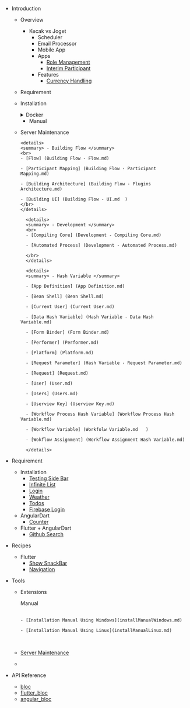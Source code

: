- Introduction

  - Overview
	- Kecak vs Joget 
		- Scheduler
		- Email Processor
		- Mobile App
		- Apps
			- [Role Management]()
			- [Interim Participant]()
		- Features
			- [Currency Handling]()
  - Requirement
  - Installation
	<details>
	<summary> Docker </summary>
	<br>
		- [Installation Docker Using Windows](DockerInstallWindows.md)
		
		- [Installation Docker Using Linux](DockerInstallLinux.md)
	</br>
	</details>
	
	- Manual
  - Server Maintenance

		<details>
		<summary> - Building Flow </summary>
		<br>
		- [Flow] (Building Flow - Flow.md)

		- [Participant Mapping] (Building Flow - Participant Mapping.md)

		- [Building Architecture] (Building Flow - Plugins Architecture.md)

		- [Building UI] (Building Flow - UI.md	)
		</br>
		</details>
  
		  <details>
		  <summary> - Development </summary>
		  <br>  
		  - [Compiling Core] (Development - Compiling Core.md)
		  
		  - [Automated Process] (Development - Automated Process.md)
		  
		  </br>
		  </details>
  
		  <details>
		  <summary> - Hash Variable </summary>
		  
		  - [App Definition] (App Definition.md)
		  
		  - [Bean Shell] (Bean Shell.md)
		  
		  - [Current User] (Current User.md)	
		  
		  - [Data Hash Variable] (Hash Variable - Data Hash Variable.md)
		  
		  - [Form Binder] (Form Binder.md)
		  
		  - [Performer] (Performer.md)
		  
		  - [Platform] (Platform.md)
		  
		  - [Request Parameter] (Hash Variable - Request Parameter.md)
		  
		  - [Request] (Request.md)
		  
		  - [User] (User.md)
		  
		  - [Users] (Users.md)
		  
		  - [Userview Key] (Userview Key.md)
		  
		  - [Workflow Process Hash Variable] (Workflow Process Hash Variable.md)
		  
		  - [Workflow Variable] (Workfolw Variable.md	)
		  
		  - [Wokflow Assignment] (Workflow Assignment Hash Variable.md)

		  </details>
  
- Requirement

  - Installation
    - [Testing Side Bar](testingSidebar.md)
    - [Infinite List](flutterinfinitelisttutorial.md)
    - [Login](flutterlogintutorial.md)
    - [Weather](flutterweathertutorial.md)
    - [Todos](fluttertodostutorial.md)
    - [Firebase Login](flutterfirebaselogintutorial.md)
  - AngularDart
    - [Counter](angularcountertutorial.md)
  - Flutter + AngularDart
    - [Github Search](flutterangulargithubsearch.md)

- Recipes

  - Flutter
    - [Show SnackBar](recipesfluttershowsnackbar.md)
    - [Navigation](recipesflutternavigation.md)

- Tools

  - Extensions

	
	<summary> Manual </summary>
	<br>
	
		- [Installation Manual Using Windows](installManualWindows.md)
		
		- [Installation Manual Using Linux](installManualLinux.md)
	</br>
	</details>
  - [Server Maintenance](GettingStartedServerMaintenance.md)
  - 


- API Reference
  - [bloc](https://pub.dartlang.org/documentation/bloc/latest/bloc/bloc-library.html)
  - [flutter_bloc](https://pub.dartlang.org/documentation/flutter_bloc/latest/flutter_bloc/flutter_bloc-library.html)
  - [angular_bloc](https://pub.dartlang.org/documentation/angular_bloc/latest/angular_dart/angular_dart-library.html)
